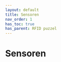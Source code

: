 ```yaml
---
layout: default
title: Sensoren
nav_order: 1
has_toc: true
has_parent: RFID puzzel
---
```


# Sensoren